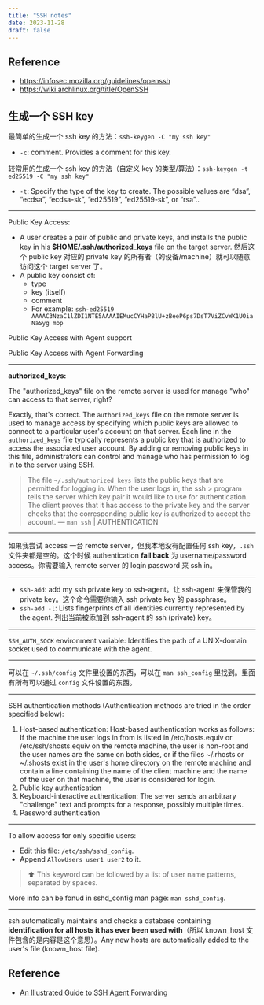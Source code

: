 ```yaml
---
title: "SSH notes"
date: 2023-11-28
draft: false
---
```


## Reference

- https://infosec.mozilla.org/guidelines/openssh
- https://wiki.archlinux.org/title/OpenSSH

## 生成一个 SSH key

最简单的生成一个 ssh key 的方法：`ssh-keygen -C "my ssh key"`

- `-c`: comment. Provides a comment for this key.

较常用的生成一个 ssh key 的方法（自定义 key 的类型/算法）：`ssh-keygen -t ed25519 -C "my ssh key"`

- `-t`: Specify the type of the key to create. The possible values are “dsa”, “ecdsa”, “ecdsa-sk”, “ed25519”, “ed25519-sk”, or “rsa”..

---

Public Key Access:
- A user creates a pair of public and private keys, and installs the public key in his **$HOME/.ssh/authorized_keys** file on the target server. 然后这个 public key 对应的 private key 的所有者（的设备/machine）就可以随意访问这个 target server 了。
- A public key consist of:
	- type
	- key (itself)
	- comment
	- For example: `ssh-ed25519 AAAAC3NzaC1lZDI1NTE5AAAAIEMucCYHaP8lU+zBeeP6ps7DsT7ViZCvWK1UOiaNaSyg mbp`

Public Key Access with Agent support

Public Key Access with Agent Forwarding

---

**authorized_keys:**

The "authorized_keys" file on the remote server is used for manage "who" can access to that server, right?

Exactly, that's correct. The `authorized_keys` file on the remote server is used to manage access by specifying which public keys are allowed to connect to a particular user's account on that server. Each line in the `authorized_keys` file typically represents a public key that is authorized to access the associated user account. By adding or removing public keys in this file, administrators can control and manage who has permission to log in to the server using SSH.

> The file `~/.ssh/authorized_keys` lists the public keys that are permitted for logging in. When the user logs in, the ssh > program tells the server which key pair it would like to use for authentication. The client proves that it has access to the private key and the server checks that the corresponding public key is authorized to accept the account. — `man ssh` | AUTHENTICATION

---

如果我尝试 access 一台 remote server，但我本地没有配置任何 ssh key，`.ssh` 文件夹都是空的。这个时候 authentication **fall back** 为 username/password access。你需要输入 remote server 的 login password 来 ssh in。

---

- `ssh-add`: add my ssh private key to ssh-agent。让 ssh-agent 来保管我的 private key。这个命令需要你输入 ssh private key 的 passphrase。
- `ssh-add -l`: Lists fingerprints of all identities currently represented by the agent. 列出当前被添加到 ssh-agent 的 ssh (private) key。

---

`SSH_AUTH_SOCK` environment variable: Identifies the path of a UNIX-domain socket used to communicate with the agent.

---

可以在 `~/.ssh/config` 文件里设置的东西，可以在 `man ssh_config` 里找到。里面有所有可以通过 `config` 文件设置的东西。

---

SSH authentication methods (Authentication methods are tried in the order specified below):

1. Host-based authentication: Host-based authentication works as follows: If the machine the user logs in from is listed in /etc/hosts.equiv or /etc/ssh/shosts.equiv on the remote machine, the user is non-root and the user names are the same on both sides, or if the files ~/.rhosts or ~/.shosts exist in the user's home directory on the remote machine and contain a line containing the name of the client machine and the name of the user on that machine, the user is considered for login.
2. Public key authentication
3. Keyboard-interactive authentication: The server sends an arbitrary "challenge" text and prompts for a response, possibly multiple times.
4. Password authentication

---

To allow access for only specific users:

- Edit this file: `/etc/ssh/sshd_config`.
- Append `AllowUsers user1 user2` to it.

> ⬆️ This keyword can be followed by a list of user name patterns, separated by spaces.

More info can be fonud in sshd_config man page: `man sshd_config`.

---

ssh automatically maintains and checks a database containing **identification for all hosts it has ever been used with**（所以 known_host 文件包含的是内容是这个意思）。Any new hosts are automatically added to the user's file (known_host file).

## Reference

- [An Illustrated Guide to SSH Agent Forwarding](http://www.unixwiz.net/techtips/ssh-agent-forwarding.html)
